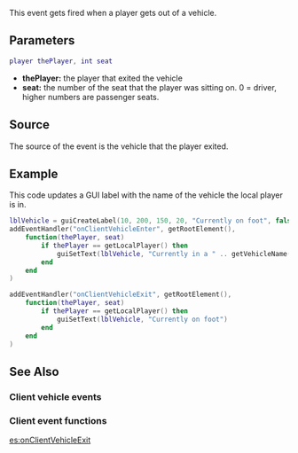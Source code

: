 This event gets fired when a player gets out of a vehicle.

Parameters
----------

``` lua
player thePlayer, int seat
```

-   **thePlayer:** the player that exited the vehicle
-   **seat:** the number of the seat that the player was sitting on. 0 = driver, higher numbers are passenger seats.

Source
------

The source of the event is the vehicle that the player exited.

Example
-------

This code updates a GUI label with the name of the vehicle the local player is in.

``` lua
lblVehicle = guiCreateLabel(10, 200, 150, 20, "Currently on foot", false)
addEventHandler("onClientVehicleEnter", getRootElement(),
    function(thePlayer, seat)
        if thePlayer == getLocalPlayer() then
            guiSetText(lblVehicle, "Currently in a " .. getVehicleName(source))
        end
    end
)

addEventHandler("onClientVehicleExit", getRootElement(),
    function(thePlayer, seat)
        if thePlayer == getLocalPlayer() then
            guiSetText(lblVehicle, "Currently on foot")
        end
    end
)
```

See Also
--------

### Client vehicle events

### Client event functions

[es:onClientVehicleExit](/docs/es-onclientvehicleexit.md "wikilink")
